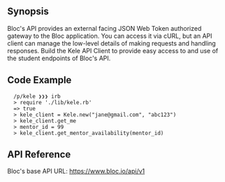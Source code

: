 ## Synopsis

Bloc's API provides an external facing JSON Web Token authorized gateway to the Bloc application. You can access it via cURL, but an API client can manage the low-level details of making requests and handling responses. Build the Kele API Client to provide easy access to and use of the student endpoints of Bloc's API.

## Code Example

      /p/kele ❯❯❯ irb
      > require './lib/kele.rb'
      => true
      > kele_client = Kele.new("jane@gmail.com", "abc123")
      > kele_client.get_me
      > mentor_id = 99
      > kele_client.get_mentor_availability(mentor_id)

## API Reference

Bloc's base API URL: https://www.bloc.io/api/v1
